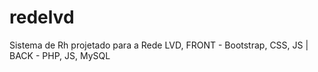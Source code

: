 # redelvd
Sistema de Rh projetado para a Rede LVD, FRONT - Bootstrap, CSS, JS  | BACK - PHP, JS, MySQL
